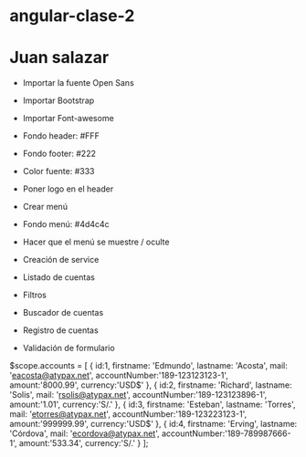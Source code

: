 # angular-clase-2
# Juan salazar

- Importar la fuente Open Sans
- Importar Bootstrap
- Importar Font-awesome

- Fondo header: #FFF
- Fondo footer: #222
- Color fuente: #333

- Poner logo en el header
- Crear menú
- Fondo menú: #4d4c4c
- Hacer que el menú se muestre / oculte

- Creación de service
- Listado de cuentas
- Filtros
- Buscador de cuentas

- Registro de cuentas
- Validación de formulario


$scope.accounts = [
		{ id:1, firstname: 'Edmundo', lastname: 'Acosta', mail: 'eacosta@atypax.net', accountNumber:'189-123123123-1', amount:'8000.99', currency:'USD$' },
		{ id:2, firstname: 'Richard', lastname: 'Solis', mail: 'rsolis@atypax.net', accountNumber:'189-123123896-1', amount:'1.01', currency:'S/.' },
		{ id:3, firstname: 'Esteban', lastname: 'Torres', mail: 'etorres@atypax.net', accountNumber:'189-123223123-1', amount:'999999.99', currency:'USD$' },
		{ id:4, firstname: 'Erving', lastname: 'Córdova', mail: 'ecordova@atypax.net', accountNumber:'189-789987666-1', amount:'533.34', currency:'S/.' }
	];